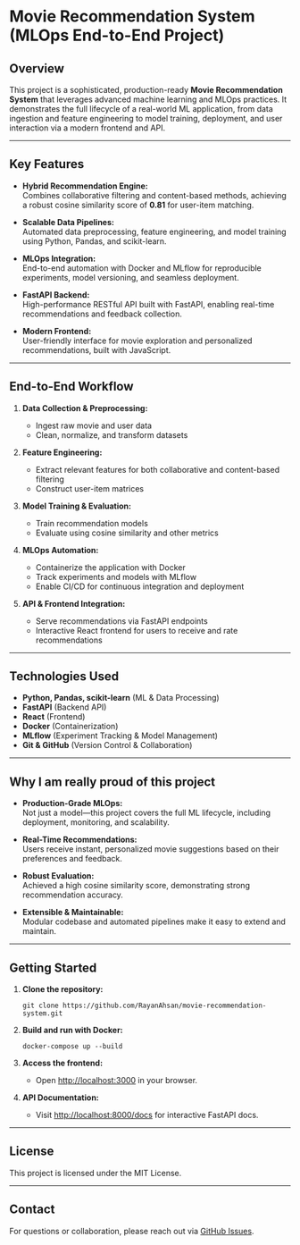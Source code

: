 # Movie Recommendation System (MLOps End-to-End Project)

## Overview

This project is a sophisticated, production-ready **Movie Recommendation System** that leverages advanced machine learning and MLOps practices. It demonstrates the full lifecycle of a real-world ML application, from data ingestion and feature engineering to model training, deployment, and user interaction via a modern frontend and API.

---

## Key Features

- **Hybrid Recommendation Engine:**  
  Combines collaborative filtering and content-based methods, achieving a robust cosine similarity score of **0.81** for user-item matching.

- **Scalable Data Pipelines:**  
  Automated data preprocessing, feature engineering, and model training using Python, Pandas, and scikit-learn.

- **MLOps Integration:**  
  End-to-end automation with Docker and MLflow for reproducible experiments, model versioning, and seamless deployment.

- **FastAPI Backend:**  
  High-performance RESTful API built with FastAPI, enabling real-time recommendations and feedback collection.

- **Modern Frontend:**  
  User-friendly interface for movie exploration and personalized recommendations, built with JavaScript.

---


## End-to-End Workflow

1. **Data Collection & Preprocessing:**  
   - Ingest raw movie and user data  
   - Clean, normalize, and transform datasets

2. **Feature Engineering:**  
   - Extract relevant features for both collaborative and content-based filtering  
   - Construct user-item matrices

3. **Model Training & Evaluation:**  
   - Train recommendation models  
   - Evaluate using cosine similarity and other metrics

4. **MLOps Automation:**  
   - Containerize the application with Docker  
   - Track experiments and models with MLflow  
   - Enable CI/CD for continuous integration and deployment

5. **API & Frontend Integration:**  
   - Serve recommendations via FastAPI endpoints  
   - Interactive React frontend for users to receive and rate recommendations

---

## Technologies Used

- **Python, Pandas, scikit-learn** (ML & Data Processing)
- **FastAPI** (Backend API)
- **React** (Frontend)
- **Docker** (Containerization)
- **MLflow** (Experiment Tracking & Model Management)
- **Git & GitHub** (Version Control & Collaboration)

---

## Why I am really proud of this project

- **Production-Grade MLOps:**  
  Not just a model—this project covers the full ML lifecycle, including deployment, monitoring, and scalability.

- **Real-Time Recommendations:**  
  Users receive instant, personalized movie suggestions based on their preferences and feedback.

- **Robust Evaluation:**  
  Achieved a high cosine similarity score, demonstrating strong recommendation accuracy.

- **Extensible & Maintainable:**  
  Modular codebase and automated pipelines make it easy to extend and maintain.

---

## Getting Started

1. **Clone the repository:**
   ```
   git clone https://github.com/RayanAhsan/movie-recommendation-system.git
   ```

2. **Build and run with Docker:**
   ```
   docker-compose up --build
   ```

3. **Access the frontend:**
   - Open [http://localhost:3000](http://localhost:3000) in your browser.

4. **API Documentation:**
   - Visit [http://localhost:8000/docs](http://localhost:8000/docs) for interactive FastAPI docs.

---

## License

This project is licensed under the MIT License.

---

## Contact

For questions or collaboration, please reach out via [GitHub Issues](https://github.com/RayanAhsan/movie-recommendation-system/issues).

